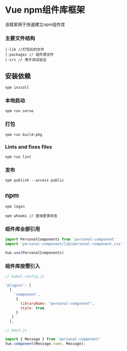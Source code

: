 # Vue npm组件库框架

该框架用于快速建立npm组件库

### 主要文件结构

```
|-lib //打包后的文件
|-packages // 组件源文件
|-src // 用于测试验证
```



## 安装依赖

```
npm install
```

### 本地启动
```
npm run serve
```

### 打包
```
npm run build-pkg
```

### Lints and fixes files
```
npm run lint
```
### 发布
```
npm publish --access public
```

## npm
```
npm login

npm whoami // 查询登录状态
```


### 组件库全部引用

```js
import PersonalComponents from 'personal-component'
import 'personal-component/lib/personal-component.css'

Vue.use(PersonalComponents)
```

### 组件库按需引入
```js
// babel.config.js

'plugins': [
  [
    'component',
     {
       libraryName: "personal-component",
       style: true
     }
   ]
  ],

// main.js

import { Message } from 'personal-component'
Vue.component(Message.name, Message);

```

